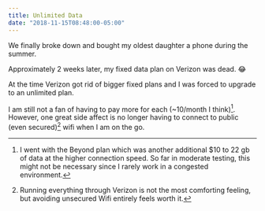 ```yaml
---
title: Unlimited Data
date: "2018-11-15T08:48:00-05:00"
---
```


We finally broke down and bought my oldest daughter a phone during the summer.

Approximately 2 weeks later, my fixed data plan on Verizon was dead. 😂

At the time Verizon got rid of bigger fixed plans and I was forced to upgrade to an unlimited plan.

I am still not a fan of having to pay more for each (~10/month I think)[^1]. However, one great side affect is no longer having to connect to public (even secured)[^2] wifi when I am on the go.

[^1]: I went with the Beyond plan which was another additional \$10 to 22 gb of data at the higher connection speed. So far in moderate testing, this might not be necessary since I rarely work in a congested environment.
[^2]: Running everything through Verizon is not the most comforting feeling, but avoiding unsecured Wifi entirely feels worth it.
